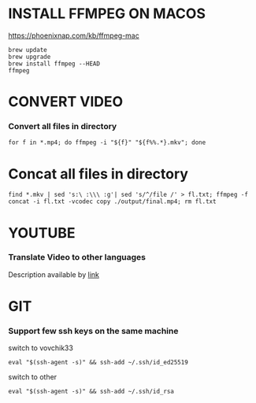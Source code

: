 # INSTALL FFMPEG ON MACOS

https://phoenixnap.com/kb/ffmpeg-mac

```
brew update
brew upgrade
brew install ffmpeg --HEAD
ffmpeg
```

# CONVERT VIDEO

### Convert all files in directory

```
for f in *.mp4; do ffmpeg -i "${f}" "${f%%.*}.mkv"; done
```

# Concat all files in directory 
```
find *.mkv | sed 's:\ :\\\ :g'| sed 's/^/file /' > fl.txt; ffmpeg -f concat -i fl.txt -vcodec copy ./output/final.mp4; rm fl.txt
```

# YOUTUBE

### Translate Video to other languages
Description available by [link](https://github.com/ilyhalight/voice-over-translation?tab=readme-ov-file)

# GIT

### Support few ssh keys on the same machine
switch to vovchik33
```
eval "$(ssh-agent -s)" && ssh-add ~/.ssh/id_ed25519
```

switch to other
```
eval "$(ssh-agent -s)" && ssh-add ~/.ssh/id_rsa
```